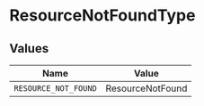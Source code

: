 # ResourceNotFoundType


## Values

| Name                 | Value                |
| -------------------- | -------------------- |
| `RESOURCE_NOT_FOUND` | ResourceNotFound     |